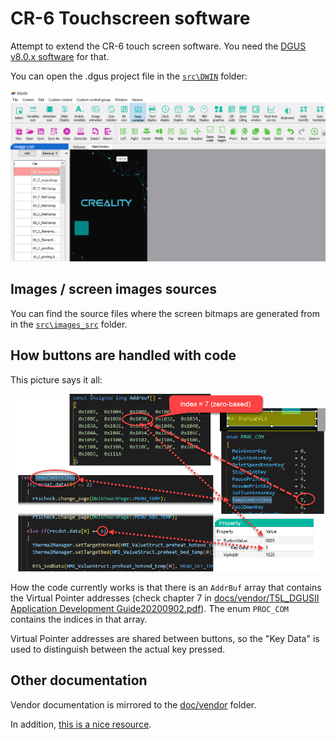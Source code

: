 # CR-6 Touchscreen software
Attempt to extend the CR-6 touch screen software. You need the [DGUS v8.0.x software](http://dwin.com.cn/home/Index/download_file?download_id=4796) for that.

You can open the .dgus project file in the [`src\DWIN`](src\DWIN) folder:

![DGUS II interface](doc/dgus2util.png)

## Images / screen images sources

You can find the source files where the screen bitmaps are generated from in the [`src\images_src`](src\images_src) folder.

## How buttons are handled with code

This picture says it all:

![DWIN button-code correlation](doc/button_type.png)

How the code currently works is that there is an `AddrBuf` array that contains the Virtual Pointer addresses (check chapter 7 in [docs/vendor/T5L_DGUSII Application Development Guide20200902.pdf](./docs/vendor/T5L_DGUSII%20Application%20Development%20Guide20200902.pdf)). The enum `PROC_COM` contains the indices in that array. 

Virtual Pointer addresses are shared between buttons, so the "Key Data" is used to distinguish between the actual key pressed.

## Other documentation

Vendor documentation is mirrored to the [doc/vendor](doc/vendor) folder.

In addition, [this is a nice resource](https://github.com/rubienr/MarlinDgusResources/tree/creality-ender-5-plus/projects).

